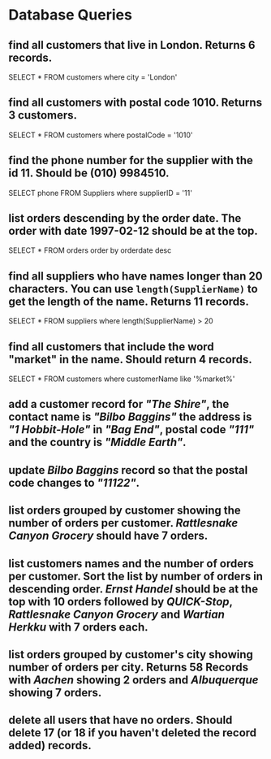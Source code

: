 # Database Queries

## find all customers that live in London. Returns 6 records.

SELECT * FROM customers where city = 'London'

## find all customers with postal code 1010. Returns 3 customers.

SELECT * FROM customers where postalCode = '1010'

## find the phone number for the supplier with the id 11. Should be (010) 9984510.

SELECT phone FROM Suppliers where supplierID = '11'

## list orders descending by the order date. The order with date 1997-02-12 should be at the top.

SELECT * FROM orders order by orderdate desc

## find all suppliers who have names longer than 20 characters. You can use `length(SupplierName)` to get the length of the name. Returns 11 records.

SELECT * FROM suppliers where length(SupplierName) > 20

## find all customers that include the word "market" in the name. Should return 4 records.

SELECT * FROM customers where customerName like '%market%'

## add a customer record for _"The Shire"_, the contact name is _"Bilbo Baggins"_ the address is _"1 Hobbit-Hole"_ in _"Bag End"_, postal code _"111"_ and the country is _"Middle Earth"_.

## update _Bilbo Baggins_ record so that the postal code changes to _"11122"_.

## list orders grouped by customer showing the number of orders per customer. _Rattlesnake Canyon Grocery_ should have 7 orders.

## list customers names and the number of orders per customer. Sort the list by number of orders in descending order. _Ernst Handel_ should be at the top with 10 orders followed by _QUICK-Stop_, _Rattlesnake Canyon Grocery_ and _Wartian Herkku_ with 7 orders each.

## list orders grouped by customer's city showing number of orders per city. Returns 58 Records with _Aachen_ showing 2 orders and _Albuquerque_ showing 7 orders.

## delete all users that have no orders. Should delete 17 (or 18 if you haven't deleted the record added) records.
